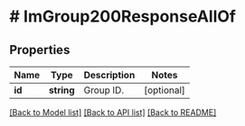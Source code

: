 # # ImGroup200ResponseAllOf

## Properties

Name | Type | Description | Notes
------------ | ------------- | ------------- | -------------
**id** | **string** | Group ID. | [optional]

[[Back to Model list]](../../README.md#models) [[Back to API list]](../../README.md#endpoints) [[Back to README]](../../README.md)
